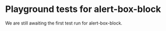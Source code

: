 # Playground tests for alert-box-block
We are still awaiting the first test run for alert-box-block.
